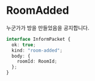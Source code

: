 # RoomAdded

누군가가 방을 만들었음을 공지합니다.

```typescript
interface InformPacket {
  ok: true;
  kind: "room-added";
  body: {
    roomId: RoomId;
  };
}
```
